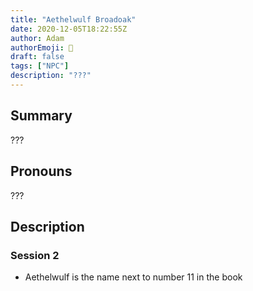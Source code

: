```yaml
---
title: "Aethelwulf Broadoak"
date: 2020-12-05T18:22:55Z
author: Adam
authorEmoji: 👼
draft: false
tags: ["NPC"]
description: "???"
---
```


## Summary
???

## Pronouns
???

## Description

### Session 2
- Aethelwulf is the name next to number 11 in the book
